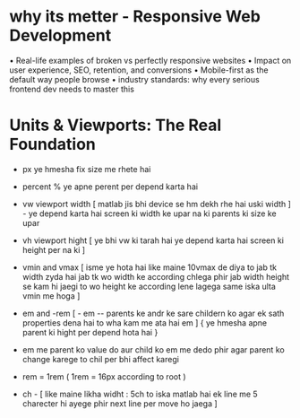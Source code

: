 # why its metter - Responsive Web Development
• Real-life examples of broken vs perfectly responsive websites
• Impact on user experience, SEO, retention, and conversions
• Mobile-first as the default way people browse
• industry standards: why every serious frontend dev needs to master this


# Units & Viewports: The Real Foundation
- px  ye hmesha fix size me rhete hai 
- percent %   ye apne perent per depend karta hai 
- vw  viewport width [ matlab jis bhi device se hm dekh rhe hai uski width ] - ye depend karta hai screen ki width ke upar na ki parents ki size ke upar

- vh viewport hight [ ye bhi vw ki tarah hai ye depend karta hai screen ki height per na ki ]
- vmin and vmax [ isme ye hota hai like maine 10vmax de diya to jab tk width zyda hai jab tk wo width ke according chlega phir jab width height se kam hi jaegi to wo height ke according lene lagega  same iska ulta vmin me hoga ] 

- em and -rem [ - em -- parents ke andr ke sare childern ko agar ek sath properties dena hai to wha kam me ata hai em ]  { ye hmesha apne parent ki hight per depend hota hai } 

- em me parent ko value do aur child ko em me dedo phir agar parent ko change karege to chil per bhi affect karegi 

- rem = 1rem  ( 1rem = 16px according to root )
- ch - [ like maine likha widht : 5ch to iska matlab hai ek line me 5 charecter hi ayege phir next line per move ho jaega ]